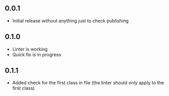 ## 0.0.1

* Initial release without anything just to check publishing



## 0.1.0

* Linter is working
* Quick fix is in progress


## 0.1.1

* Added check for the first class in file (the linter should only apply to the first class)